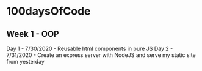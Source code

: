# 100daysOfCode

## Week 1 - OOP
Day 1 - 7/30/2020 - Reusable html components in pure JS
Day 2 - 7/31/2020 - Create an express server with NodeJS and serve my static site from yesterday
